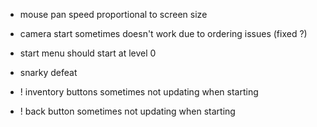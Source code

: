 - mouse pan speed proportional to screen size

- camera start sometimes doesn't work due to ordering issues (fixed ?)

- start menu should start at level 0

- snarky defeat


- ! inventory buttons sometimes not updating when starting
- ! back button sometimes not updating when starting
